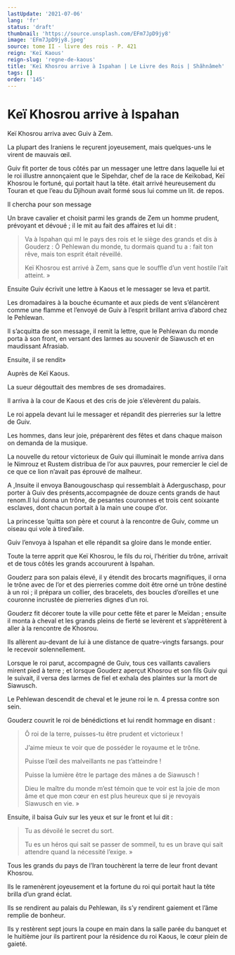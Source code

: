 ```yaml
---
lastUpdate: '2021-07-06'
lang: 'fr'
status: 'draft'
thumbnail: 'https://source.unsplash.com/EFm7JpD9jy8'
image: 'EFm7JpD9jy8.jpeg'
source: tome II - livre des rois - P. 421
reign: 'Keï Kaous'
reign-slug: 'regne-de-kaous'
title: 'Keï Khosrou arrive à Ispahan | Le Livre des Rois | Shâhnâmeh'
tags: []
order: '145'
---
```


<!-- LTeX: language=fr -->

# Keï Khosrou arrive à Ispahan

Keï Khosrou arriva avec Guiv à Zem.

La plupart des Iraniens le reçurent joyeusement, mais quelques-uns le virent de mauvais œil.

Guiv fit porter de tous côtés par un messager une lettre dans laquelle lui et le roi illustre annonçaient que le Sipehdar, chef de la race de Keïkobad, Keï Khosrou le fortuné, qui portait haut la tête. était arrivé heureusement du Touran et que l’eau du Djihoun avait formé sous lui comme un lit. de repos.

Il chercha pour son message

Un brave cavalier et choisit parmi les grands de Zem un homme prudent, prévoyant et dévoué ; il le mit au fait des affaires et lui dit :

> Va à Ispahan qui ml le pays des rois et le siège des grands et dis à Gouderz : Ô Pehlewan du monde, tu dormais quand tu a : fait ton rêve, mais ton esprit était réveillé.
>
> Keï Khosrou est arrivé à Zem, sans que le souffle d’un vent hostile l’ait atteint. »

Ensuite Guiv écrivit une lettre à Kaous et le messager se leva et partit.

Les dromadaires à la bouche écumante et aux pieds de vent s’élancèrent comme une flamme et l’envoyé de Guiv à l’esprit brillant arriva d’abord chez le Pehlewan.

Il s’acquitta de son message, il remit la lettre, que le Pehlewan du monde porta à son front, en versant des larmes au souvenir de Siawusch et en maudissant Afrasiab.

Ensuite, il se rendit»

Auprès de Keï Kaous.

La sueur dégouttait des membres de ses dromadaires.

Il arriva à la cour de Kaous et des cris de joie s’élevèrent du palais.

Le roi appela devant lui le messager et répandit des pierreries sur la lettre de Guiv.

Les hommes, dans leur joie, préparèrent des fêtes et dans chaque maison on demanda de la musique.

La nouvelle du retour victorieux de Guiv qui illuminait le monde arriva dans le Nimrouz et Rustem distribua de l’or aux pauvres, pour remercier le ciel de ce que ce lion n’avait pas éprouvé de malheur.

A ,Insuite il envoya Banougouschasp qui ressemblait à Aderguschasp, pour porter à Guiv des présents,accompagnée de douze cents grands de haut renom.Il lui donna un trône, de pesantes couronnes et trois cent soixante esclaves, dont chacun portait à la main une coupe d’or.

La princesse ’quitta son père et courut à la rencontre de Guiv, comme un oiseau qui vole à tired’aile.

Guiv l’envoya à Ispahan et elle répandit sa gloire dans le monde entier.

Toute la terre apprit que Keï Khosrou, le fils du roi, l’héritier du trône, arrivait et de tous côtés les grands accoururent à Ispahan.

Gouderz para son palais élevé, il y étendit des brocarts magnifiques, il orna le trône avec de l’or et des pierreries comme doit être orné un trône destiné à un roi ; il prépara un collier, des bracelets, des boucles d’oreilles et une couronne incrustée de pierreries dignes d’un roi.

Gouderz fit décorer toute la ville pour cette fête et parer le Meïdan ; ensuite il monta à cheval et les grands pleins de fierté se levèrent et s’apprêtèrent à aller à la rencontre de Khosrou.

Ils allèrent au-devant de lui à une distance de quatre-vingts farsangs. pour le recevoir solennellement.

Lorsque le roi parut, accompagné de Guiv, tous ces vaillants cavaliers mirent pied à terre ; et lorsque Gouderz aperçut Khosrou et son fils Guiv qui le suivait, il versa des larmes de fiel et exhala des plaintes sur la mort de Siawusch.

Le Pehlewan descendit de cheval et le jeune roi le n.
4
pressa contre son sein.

Gouderz couvrit le roi de bénédictions et lui rendit hommage en disant :

> Ô roi de la terre, puisses-tu être prudent et victorieux !
>
> J’aime mieux te voir que de posséder le royaume et le trône.
>
> Puisse l’œil des malveillants ne pas t’atteindre !
>
> Puisse la lumière être le partage des mânes a de Siawusch !
>
> Dieu le maître du monde m’est témoin que te voir est la joie de mon âme et que mon cœur en est plus heureux que si je revoyais Siawusch en vie. »

Ensuite, il baisa Guiv sur les yeux et sur le front et lui dit :

> Tu as dévoilé le secret du sort.
>
> Tu es un héros qui sait se passer de sommeil, tu es un brave qui sait attendre quand la nécessité l’exige. »

Tous les grands du pays de l’Iran touchèrent la terre de leur front devant Khosrou.

Ils le ramenèrent joyeusement et la fortune du roi qui portait haut la tête brilla d’un grand éclat.

Ils se rendirent au palais du Pehlewan, ils s’y rendirent gaiement et l’âme remplie de bonheur.

Ils y restèrent sept jours la coupe en main dans la salle parée du banquet et le huitième jour ils partirent pour la résidence du roi Kaous, le cœur plein de gaieté.
